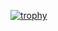 [![trophy](https://github-profile-trophy.vercel.app/?username=YavuzAkbay)](https://github.com/ryo-ma/github-profile-trophy)
